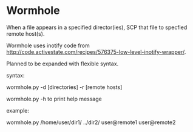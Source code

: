 Wormhole
=========
When a file appears in a specified director(ies), SCP that file to specfied remote host(s).

Wormhole uses inotify code from http://code.activestate.com/recipes/576375-low-level-inotify-wrapper/.

Planned to be expanded with flexible syntax.

syntax: 

wormhole.py -d [directories] -r [remote hosts] 

wormhole.py -h to print help message        

example: 

wormhole.py /home/user/dir1/ ../dir2/ user@remote1 user@remote2
